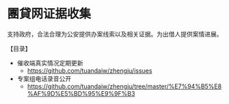 # 團貸网证据收集

支持政府，合法合理为公安提供办案线索以及相关证据。为出借人提供案情进展。

【目录】

- 催收端真实情况定期更新
  - https://github.com/tuandaiw/zhengju/issues
- 专案组电话录音公开
  - https://github.com/tuandaiw/zhengju/tree/master/%E7%94%B5%E8%AF%9D%E5%BD%95%E9%9F%B3

